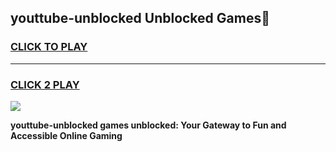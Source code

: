 
## youttube-unblocked Unblocked Games👋
<h3>
<a href="https://news.freeplayer.one?title=youttube-unblocked&ref=16F">CLICK TO PLAY</a></h3>
<hr>

<h3>
<a href="https://news.freeplayer.one?title=youttube-unblocked&ref=16F">CLICK 2 PLAY</a>
  
</h3>

<a href="https://news.freeplayer.one?title=youttube-unblocked&ref=16F/"><img src="https://clearcache.store/games.png"></a>


**youttube-unblocked games unblocked: Your Gateway to Fun and Accessible Online Gaming**
